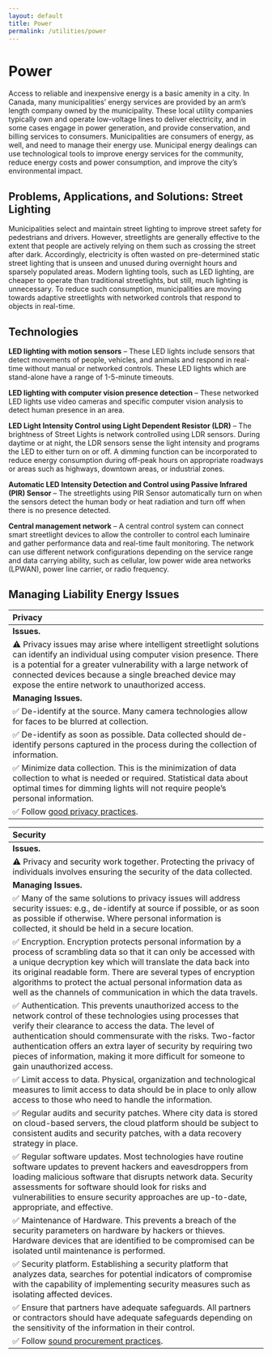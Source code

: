 ```yaml
---
layout: default
title: Power
permalink: /utilities/power
---
```


# Power

Access to reliable and inexpensive energy is a basic amenity in a city. In Canada, many municipalities’ energy services are provided by an arm’s length company owned by the municipality. These local utility companies typically own and operate low-voltage lines to deliver electricity, and in some cases engage in power generation, and provide conservation, and billing services to consumers. Municipalities are consumers of energy, as well, and need to manage their energy use. Municipal energy dealings can use technological tools to improve energy services for the community, reduce energy costs and power consumption, and improve the city’s environmental impact.

## Problems, Applications, and Solutions: Street Lighting

Municipalities select and maintain street lighting to improve street safety for pedestrians and drivers. However, streetlights are generally effective to the extent that people are actively relying on them such as crossing the street after dark. Accordingly, electricity is often wasted on pre-determined static street lighting that is unseen and unused during overnight hours and sparsely populated areas. Modern lighting tools, such as LED lighting, are cheaper to operate than traditional streetlights, but still, much lighting is unnecessary. To reduce such consumption, municipalities are moving towards adaptive streetlights with networked controls that respond to objects in real-time.

## Technologies

**LED lighting with motion sensors** – These LED lights include sensors that detect movements of people, vehicles, and animals and respond in real-time without manual or networked controls. These LED lights which are stand-alone have a range of 1-5-minute timeouts.

**LED lighting with computer vision presence detection** – These networked LED lights use video cameras and specific computer vision analysis to detect human presence in an area.

**LED Light Intensity Control using Light Dependent Resistor \(LDR\)** – The brightness of Street Lights is network controlled using LDR sensors. During daytime or at night, the LDR sensors sense the light intensity and programs the LED to either turn on or off. A dimming function can be incorporated to reduce energy consumption during off-peak hours on appropriate roadways or areas such as highways, downtown areas, or industrial zones.

**Automatic LED Intensity Detection and Control using Passive Infrared \(PIR\) Sensor** – The streetlights using PIR Sensor automatically turn on when the sensors detect the human body or heat radiation and turn off when there is no presence detected.

**Central management network** – A central control system can connect smart streetlight devices to allow the controller to control each luminaire and gather performance data and real-time fault monitoring. The network can use different network configurations depending on the service range and data carrying ability, such as cellular, low power wide area networks \(LPWAN\), power line carrier, or radio frequency.

## Managing Liability Energy Issues

| Privacy |
| :--- |
| **Issues.** |
| ⚠  Privacy issues may arise where intelligent streetlight solutions can identify an individual using computer vision presence. There is a potential for a greater vulnerability with a large network of connected devices because a single breached device may expose the entire network to unauthorized access. |
| **Managing Issues.** |
| ✅ De-identify at the source. Many camera technologies allow for faces to be blurred at collection. |
| ✅ De-identify as soon as possible. Data collected should de-identify persons captured in the process during the collection of information. |
| ✅ Minimize data collection. This is the minimization of data collection to what is needed or required. Statistical data about optimal times for dimming lights will not require people’s personal information. |
| ✅ Follow [good privacy practices](../meta-issues/privacy.md). |

| Security |
| :--- |
| **Issues.** |
| ⚠ Privacy and security work together. Protecting the privacy of individuals involves ensuring the security of the data collected. |
| **Managing Issues.** |
| ✅ Many of the same solutions to privacy issues will address security issues:  e.g., de-identify at source if possible, or as soon as possible if otherwise.  Where personal information is collected, it should be held in a secure location. |
| ✅ Encryption. Encryption protects personal information by a process of scrambling data so that it can only be accessed with a unique decryption key which will translate the data back into its original readable form. There are several types of encryption algorithms to protect the actual personal information data as well as the channels of communication in which the data travels. |
| ✅ Authentication. This prevents unauthorized access to the network control of these technologies using processes that verify their clearance to access the data. The level of authentication should commensurate with the risks. Two-factor authentication offers an extra layer of security by requiring two pieces of information, making it more difficult for someone to gain unauthorized access. |
| ✅ Limit access to data. Physical, organization and technological measures to limit access to data should be in place to only allow access to those who need to handle the information. |
| ✅ Regular audits and security patches. Where city data is stored on cloud-based servers, the cloud platform should be subject to consistent audits and security patches, with a data recovery strategy in place. |
| ✅ Regular software updates. Most technologies have routine software updates to prevent hackers and eavesdroppers from loading malicious software that disrupts network data. Security assessments for software should look for risks and vulnerabilities to ensure security approaches are up-to-date, appropriate, and effective. |
| ✅  Maintenance of Hardware. This prevents a breach of the security parameters on hardware by hackers or thieves. Hardware devices that are identified to be compromised can be isolated until maintenance is performed. |
| ✅ Security platform. Establishing a security platform that analyzes data, searches for potential indicators of compromise with the capability of implementing security measures such as isolating affected devices. |
| ✅ Ensure that partners have adequate safeguards. All partners or contractors should have adequate safeguards depending on the sensitivity of the information in their control. |
| ✅ Follow [sound procurement practices](../meta-issues/procurement.md). |

